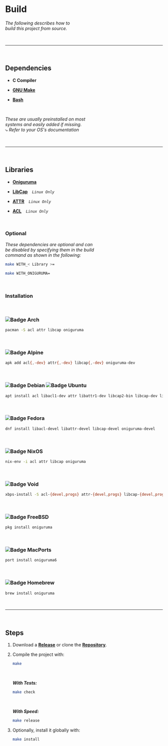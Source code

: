 # Build

*The following describes how to* <br>
*build this project from source.*

<br>

---

<br>

## Dependencies

- **C Compiler**

- **[GNU Make]**

- **[Bash]**

<br>

*These are usually preinstalled on most* <br>
*systems and easily added if missing.* <br>
⤷ *Refer to your OS's documentation*

<br>

---

<br>

## Libraries

- **[Oniguruma]**

- **[LibCap]** *`Linux Only`*

- **[ATTR]** *`Linux Only`*

- **[ACL]** *`Linux Only`*

<br>

### Optional

*These dependencies are optional and can <br>
be disabled by specifying them in the build <br>
command as shown in the following:*

```sh
make WITH_< Library >=
```

```sh
make WITH_ONIGURUMA=
```

<br>

### Installation

<br>

### ![Badge Arch]

```sh
pacman -S acl attr libcap oniguruma
```

<br>

### ![Badge Alpine]

```sh
apk add acl{,-dev} attr{,-dev} libcap{,-dev} oniguruma-dev
```

<br>

### ![Badge Debian] ![Badge Ubuntu]

```sh
apt install acl libacl1-dev attr libattr1-dev libcap2-bin libcap-dev libonig-dev
```

<br>

### ![Badge Fedora]

```sh
dnf install libacl-devel libattr-devel libcap-devel oniguruma-devel
```

<br>

### ![Badge NixOS]

```sh
nix-env -i acl attr libcap oniguruma
```

<br>

### ![Badge Void]

```sh
xbps-install -S acl-{devel,progs} attr-{devel,progs} libcap-{devel,progs} oniguruma-devel
```

<br>

### ![Badge FreeBSD]

```sh
pkg install oniguruma
```

<br>

### ![Badge MacPorts]

```sh
port install oniguruma6
```

<br>

### ![Badge Homebrew]

```sh
brew install oniguruma
```

<br>

---

<br>

## Steps

1. Download a **[Release]** or clone the **[Repository]**.

2. Compile the project with:

   ```sh
   make
   ```
   
   <br>
   
   ***With Tests:***
   
   ```sh
   make check
   ```
   
   <br>
   
   ***With Speed:***
   
   ```sh
   make release
   ```
   
3. Optionally, install it globally with:

   ```sh
   make install
   ```

<!----------------------------------------------------------------------------->

[GNU Make]: https://www.gnu.org/software/make/
[Bash]: https://www.gnu.org/software/bash/


[Oniguruma]: https://github.com/kkos/oniguruma 
[libcap]: https://sites.google.com/site/fullycapable/
[attr]: https://savannah.nongnu.org/projects/attr
[acl]: https://savannah.nongnu.org/projects/acl



[Repository]: https://github.com/tavianator/bfs
[Release]: https://github.com/tavianator/bfs/releases

<!----------------------------------{ Badges }--------------------------------->

[Badge Alpine]: https://img.shields.io/badge/Alpine_Linux-0D597F?style=for-the-badge&logo=Alpine-linux&logoColor=white
[Badge Ubuntu]: https://img.shields.io/badge/Ubuntu-E95420?style=for-the-badge&logo=Ubuntu&logoColor=white
[Badge Debian]: https://img.shields.io/badge/Debian-A81D33?style=for-the-badge&logo=Debian&logoColor=white
[Badge Homebrew]: https://img.shields.io/badge/Homebrew-FBB040?style=for-the-badge&logo=Homebrew&logoColor=white
[Badge NixOS]: https://img.shields.io/badge/NixOS-5277C3?style=for-the-badge&logo=NixOS&logoColor=white
[Badge FreeBSD]: https://img.shields.io/badge/FreeBSD-AB2B28?style=for-the-badge&logo=FreeBSD&logoColor=white
[Badge MacPorts]: https://img.shields.io/badge/MacPorts-gray?style=for-the-badge&logo=Apple&logoColor=white
[Badge Void]: https://img.shields.io/badge/VoidLinux-478061?style=for-the-badge&logo=Linux&logoColor=white
[Badge Fedora]: https://img.shields.io/badge/Fedora-51A2DA?style=for-the-badge&logo=Fedora&logoColor=white
[Badge Arch]: https://img.shields.io/badge/Arch_Linux-1793D1?style=for-the-badge&logo=ArchLinux&logoColor=white
